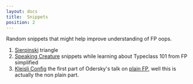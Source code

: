 ```yaml
---
layout: docs
title:  Snippets 
position: 2 
---
```


Random snippets that might help improve understanding of FP oops.

1. [Sierpinski](snippets/sierpinski) triangle
2. [Speaking Creature](snippets/speaking-creature) snippets while learning about Typeclass 101 from FP simplified
3. [Kleisli Config](snippets/config-kleisli) the first part of Odersky's talk on [plain FP](https://www.youtube.com/watch?v=YXDm3WHZT5g), well this is actually the non plain part.
